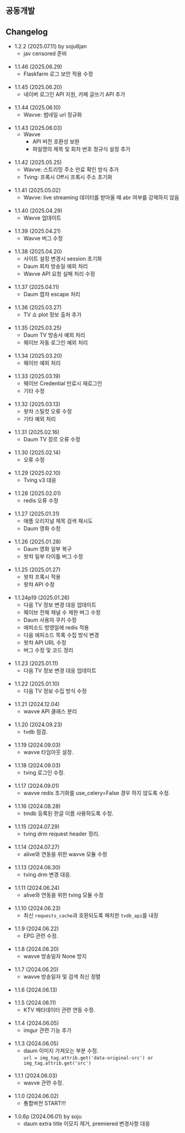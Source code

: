 ## 공동개발

## Changelog
- 1.2.2 (2025.07.11) by soju6jan
  - jav censored 준비
<br><br>  
- 1.1.46 (2025.06.29)
    - Flaskfarm 로그 보안 적용 수정
<br><br>
- 1.1.45 (2025.06.20)
    - 네이버 로그인 API 지원, 카페 글쓰기 API 추가
<br><br>
- 1.1.44 (2025.06.10)
    - Wavve: 썸네일 url 정규화
<br><br>
- 1.1.43 (2025.06.03)
    - Wavve
        - API 버전 호환성 보완
        - 파일명의 제목 및 회차 번호 정규식 설정 추가
<br><br>
- 1.1.42 (2025.05.25)
    - Wavve: 스트리밍 주소 만료 확인 방식 추가
    - Tving: 프록시 Off시 프록시 주소 초기화
<br><br>
- 1.1.41 (2025.05.02)
    - Wavve: live streaming 데이터를 받아올 때 abr 여부를 강제하지 않음
<br><br>
- 1.1.40 (2025.04.29)
    - Wavve 업데이트 
<br><br>
- 1.1.39 (2025.04.21)
    - Wavve 버그 수정
<br><br>
- 1.1.38 (2025.04.20)
    - 사이트 설정 변경시 session 초기화
    - Daum 회차 방송일 예외 처리
    - Wavve API 요청 실패 처리 수정
<br><br>
- 1.1.37 (2025.04.11)
    - Daum 캡챠 escape 처리
<br><br>
- 1.1.36 (2025.03.27)
    - TV 쇼 plot 정보 출처 추가
<br><br>
- 1.1.35 (2025.03.25)
    - Daum TV 방송사 예외 처리
    - 웨이브 자동 로그인 예외 처리
<br><br>
- 1.1.34 (2025.03.20)
    - 웨이브 예외 처리
<br><br>
- 1.1.33 (2025.03.19)
    - 웨이브 Credential 만료시 재로그인
    - 기타 수정
<br><br>
- 1.1.32 (2025.03.13)
    - 왓챠 스틸컷 오류 수정
    - 기타 예외 처리
<br><br>
- 1.1.31 (2025.02.16)
    - Daum TV 장르 오류 수정
<br><br>
- 1.1.30 (2025.02.14)
    - 오류 수정
<br><br>
- 1.1.29 (2025.02.10)
    - Tving v3 대응
<br><br>
- 1.1.28 (2025.02.01)
    - redis 오류 수정
<br><br>
- 1.1.27 (2025.01.31)
    - 애플 오리지널 제목 검색 재시도
    - Daum 영화 수정
<br><br>
- 1.1.26 (2025.01.28)
    - Daum 영화 일부 복구
    - 왓챠 일부 타이틀 버그 수정
<br><br>
- 1.1.25 (2025.01.27)
    - 왓챠 프록시 적용
    - 왓챠 API 수정
<br><br>
- 1.1.24p19 (2025.01.26)
    - 다음 TV 정보 변경 대응 업데이트
    - 웨이브 전체 채널 수 제한 버그 수정
    - Daum 사용자 쿠키 수정
    - 에피소드 방영일에 redis 적용
    - 다음 에피소드 목록 수집 방식 변경
    - 왓챠 API URL 수정
    - 버그 수정 및 코드 정리
<br><br>
- 1.1.23 (2025.01.11)
    - 다음 TV 정보 변경 대응 업데이트
<br><br>
- 1.1.22 (2025.01.10)
    - 다음 TV 정보 수집 방식 수정
<br><br>
- 1.1.21 (2024.12.04)
    - wavve API 클래스 분리
<br><br>
- 1.1.20 (2024.09.23)
    - tvdb 점검.
<br><br>
- 1.1.19 (2024.09.03)
    - wavve 타임아웃 설정.
<br><br>
- 1.1.18 (2024.09.03)
    - tving 로그인 수정.
<br><br>
- 1.1.17 (2024.09.01)
    - wavve redis 초기화를 use_celery=False 경우 하지 않도록 수정.
<br><br>
- 1.1.16 (2024.08.28)
    - tmdb 등록된 한글 이름 사용하도록 수정.
<br><br>
- 1.1.15 (2024.07.29)
    - tving drm request header 정리.
<br><br>
- 1.1.14 (2024.07.27)
    - alive와 연동을 위한 wavve 모듈 수정
<br><br>
- 1.1.13 (2024.06.30)
    - tving drm 변경 대응.
<br><br>
- 1.1.11 (2024.06.24)
    - alive와 연동을 위한 tving 모듈 수정
<br><br>
- 1.1.10 (2024.06.23)
    - 최신 `requests_cache`과 호환되도록 패치한 `tvdb_api`를 내장
<br><br>
- 1.1.9 (2024.06.22)
    - EPG 관련 수정.
<br><br>
- 1.1.8 (2024.06.20)
    - wavve 방송일자 None 방지
<br><br>
- 1.1.7 (2024.06.20)
    - wavve 방송일자 및 검색 최신 정렬
<br><br>
- 1.1.6 (2024.06.13)
<br><br>
- 1.1.5 (2024.06.11)
    - KTV 메타데이터 관련 연동 수정.
<br><br>
- 1.1.4 (2024.06.05)
    - imgur 관련 기능 추가
<br><br>
- 1.1.3 (2024.06.05)
    - daum 이미지 가져오는 부분 수정.<br>
    ```url = img_tag.attrib.get('data-original-src') or img_tag.attrib.get('src')```
<br><br>
- 1.1.1 (2024.06.03)
    - wavve 관련 수정.
<br><br>
- 1.1.0 (2024.06.02)
    - 통합버전 START!!!
<br><br>
- 1.0.6p (2024.06.01) by soju
    - daum extra title 이모지 제거, premiered 변경사항 대응